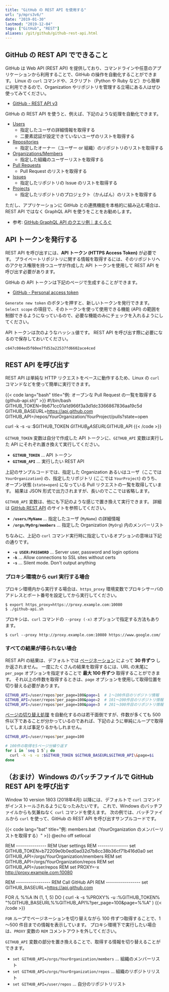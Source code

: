 ```yaml
---
title: "GitHub の REST API を使用する"
url: "p/mprs3v6/"
date: "2019-01-30"
lastmod: "2019-12-04"
tags: ["GitHub", "REST"]
aliases: /git/github/github-rest-api.html
---
```


GitHub の REST API でできること
----

GitHub は Web API (REST API) を提供しており、コマンドラインや任意のアプリケーションから利用することで、GitHub の操作を自動化することができます。
Linux の `curl` コマンドや、スクリプト（Python や Ruby など）から簡単に利用できるので、Organization やリポジトリを管理する立場にある人はぜひ使ってみてください。

- [GitHub - REST API v3](https://developer.github.com/v3/)

GitHub の REST API を使うと、例えば、下記のような処理を自動化できます。

- [Users](https://developer.github.com/v3/users/)
  - 指定したユーザの詳細情報を取得する
  - 二要素認証が設定できていないユーザのリストを取得する
- [Repositories](https://developer.github.com/v3/repos/)
  - 指定したオーナー（ユーザー or 組織）のリポジトリのリストを取得する
- [Organizations/Members](https://developer.github.com/v3/orgs/members/)
  - 指定した組織のユーザーリストを取得する
- [Pull Requests](https://developer.github.com/v3/pulls/)
  - Pull Request のリストを取得する
- [Issues](https://developer.github.com/v3/issues/)
  - 指定したリポジトリの Issue のリストを取得する
- [Projects](https://developer.github.com/v3/projects/)
  - 指定したリポジトリのプロジェクト（かんばん）のリストを取得する


ただし、アプリケーションに GitHub との連携機能を本格的に組み込む場合は、REST API ではなく GraphQL API を使うをことをお勧めします。

- 参考: [GitHub GraphQL API のクエリ例｜まくろぐ](https://maku.blog/p/ubkahpw/)

API トークンを発行する
----

REST API を呼び出すには、**API トークン (HTTPS Access Token)** が必要です。
プライベートリポジトリに関する情報を取得するには、そのリポジトリへのアクセス権限を持つユーザが作成した API トークンを使用して REST API を呼び出す必要があります。

GitHub の API トークンは下記のページで生成することができます。

- [GitHub - Personal access token](https://github.com/settings/tokens)

`Generate new token` のボタンを押すと、新しいトークンを発行できます。
`Select scope` の項目で、そのトークンを使って使用できる機能 (API) の範囲を制御できるようになっているので、必要な機能のみにチェックを入れるようにしてください。

API トークンは次のようなハッシュ値です。
REST API を呼び出す際に必要になるので保存しておいてください。

```
c647c084ed5f60ee7fd53a22537fd6602ace4ced
```


REST API を呼び出す
----

REST API は単純な HTTP リクエストをベースに動作するため、Linux の `curl` コマンドなどを使って簡単に実行できます。

{{< code lang="bash" title="例: オープンな Pull Request の一覧を取得する (github-api.sh)" >}}
#!/bin/bash
GITHUB_TOKEN=9b671cc01a1d966f3a3d1dc3366867836aa19c5d
GITHUB_BASEURL=https://api.github.com
GITHUB_API=/repos/YourOrganization/YourProject/pulls?state=open

curl -k -s -u :$GITHUB_TOKEN $GITHUB_BASEURL$GITHUB_API
{{< /code >}}

`GITHUB_TOKEN` 変数は自分で作成した API トークンに、`GITHUB_API` 変数は実行した API にそれぞれ置き換えて実行してください。

- __`GITHUB_TOKEN`__ ... API トークン
- __`GITHUB_API`__ ... 実行したい REST API

上記のサンプルコードでは、指定した Organization あるいはユーザ（ここでは `YourOrganization`) の、指定したリポジトリ (ここでは `YourProject`) のうち、オープン状態 (`state=open`) になっている Pull リクエストの一覧を取得しています。
結果は JSON 形式で出力されますが、長いのでここでは省略します。

`GITHUB_API` 変数は、他にも下記のような感じで置き換えて実行できます。
詳細は [GitHub REST API](https://developer.github.com/v3/) のサイトを参照してください。

- __`/users/MyName`__ ... 指定したユーザ (`MyName`) の詳細情報
- __`/orgs/MyOrg/members`__ ... 指定した Organization (`MyOrg`) 内のメンバーリスト

ちなみに、上記の `curl` コマンド実行時に指定しているオプションの意味は下記の通りです。

- __`-u USER:PASSWORD`__ ... Server user, password and login options
- __`-k`__ ... Allow connections to SSL sites without certs
- __`-s`__ ... Silent mode. Don't output anything


### プロキシ環境から curl 実行する場合

プロキシ環境内から実行する場合は、`https_proxy` 環境変数でプロキシサーバのアドレスとポート番号を設定してから実行してください。

```console
$ export https_proxy=https://proxy.example.com:10080
$ ./github-api.sh
```

プロキシは、`curl` コマンドの `--proxy (-x)` オプションで指定する方法もあります。

```
$ curl --proxy http://proxy.example.com:10080 https://www.google.com/
```

### すべての結果が得られない場合

REST API の結果は、デフォルトでは [ページネーション](https://developer.github.com/v3/#pagination) によって __30 件ずつ__ しか返されません。
一度にたくさんの結果を取得するには、URL の末尾に `per_page` オプションを指定することで __最大 100 件ずつ__ 取得することができます。
それ以上の件数を取得するときは、`page` オプションを使用して取得位置を切り替える必要があります。

```bash
GITHUB_API=/user/repos?per_page=100&page=1  # 1～100件目のリポジトリ情報
GITHUB_API=/user/repos?per_page=100&page=2  # 101～200件目のリポジトリ情報
GITHUB_API=/user/repos?per_page=100&page=3  # 201～300件目のリポジトリ情報
```

[ページの切り替え処理](https://developer.github.com/v3/guides/traversing-with-pagination/) を自動化するのは若干面倒ですが、件数が多くても 500 件以下であることが分かっているのであれば、下記のように単純にループで取得してしまえば事足りるかもしれません。

```bash
GITHUB_API=/user/repos?per_page=100

# 100件の取得を5ページ分繰り返す
for i in `seq 1 5`; do
  curl -k -s -u :$GITHUB_TOKEN $GITHUB_BASEURL$GITHUB_API\&page=$i
done
```


（おまけ）Windows のバッチファイルで GitHub REST API を呼び出す
----

Window 10 version 1803 (2018年4月) 以降には、デフォルトで `curl` コマンドがインストールされるようになったみたいです。
これで、Windows のバッチファイルからも気兼ねなく `curl` コマンドを使えます。
次の例では、バッチファイルから `curl` を使って、GitHub の REST API を呼び出すサンプルコードです。

{{< code lang="bat" title="例: members.bat（YourOrganization のメンバーリストを取得する）" >}}
@echo off
setlocal

REM ---------------
REM  User settings
REM ---------------
set GITHUB_TOKEN=b72209e0b0ed0ad32d7b8cc38b36cf71b416d0a0
set GITHUB_API=/orgs/YourOrganization/members
REM set GITHUB_API=/orgs/YourOrganization/repos
REM set GITHUB_API=/user/repos
REM set PROXY=-x http://proxy.example.com:10080

REM -----------------
REM  Call GitHub API
REM -----------------
set GITHUB_BASEURL=https://api.github.com

FOR /L %%A IN (1, 1, 5) DO (
    curl -k -s %PROXY% -u :%GITHUB_TOKEN% "%GITHUB_BASEURL%%GITHUB_API%?per_page=100&page=%%A"
)
{{< /code >}}

`FOR` ループでページネーションを切り替えながら 100 件ずつ取得することで、1～500 件目までの情報を表示しています。
プロキシ環境下で実行したい場合は、`PROXY` 変数の `REM` コメントアウトを外してください。

`GITHUB_API` 変数の部分を置き換えることで、取得する情報を切り替えることができます。

- `set GITHUB_API=/orgs/YourOrganization/members` ... 組織のメンバーリスト
- `set GITHUB_API=/orgs/YourOrganization/repos` ... 組織のリポジトリリスト
- `set GITHUB_API=/user/repos` ... 自分のリポジトリリスト

